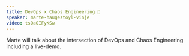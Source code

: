 ```yaml
---
title: DevOps x Chaos Engineering 👾
speaker: marte-haugestoyl-vinje
video: tsOaOIFyKSw
---
```


Marte will talk about the intersection of DevOps and Chaos Engineering including a live-demo.
